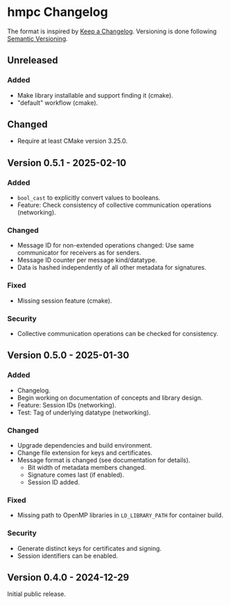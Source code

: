 # hmpc Changelog

The format is inspired by [Keep a Changelog](https://keepachangelog.com/en/1.1.0/).
Versioning is done following [Semantic Versioning](https://semver.org/spec/v2.0.0.html).


## Unreleased

### Added

- Make library installable and support finding it (cmake).
- "default" workflow (cmake).

## Changed

- Require at least CMake version 3.25.0.


## Version 0.5.1 - 2025-02-10

### Added

- `bool_cast` to explicitly convert values to booleans.
- Feature: Check consistency of collective communication operations (networking).

### Changed

- Message ID for non-extended operations changed: Use same communicator for receivers as for senders.
- Message ID counter per message kind/datatype.
- Data is hashed independently of all other metadata for signatures.

### Fixed

- Missing session feature (cmake).

### Security

- Collective communication operations can be checked for consistency.


## Version 0.5.0 - 2025-01-30

### Added

- Changelog.
- Begin working on documentation of concepts and library design.
- Feature: Session IDs (networking).
- Test: Tag of underlying datatype (networking).

### Changed

- Upgrade dependencies and build environment.
- Change file extension for keys and certificates.
- Message format is changed (see documentation for details).
    - Bit width of metadata members changed.
    - Signature comes last (if enabled).
    - Session ID added.

### Fixed

- Missing path to OpenMP libraries in `LD_LIBRARY_PATH` for container build.

### Security

- Generate distinct keys for certificates and signing.
- Session identifiers can be enabled.


## Version 0.4.0 - 2024-12-29

Initial public release.
